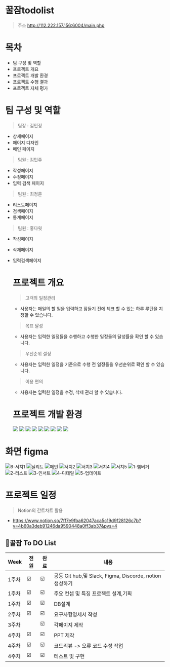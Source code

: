 
# 꿀잠todolist
> 주소 http://112.222.157.156:6004/main.php

# 목차
- 팀 구성 및 역할
- 프로젝트 개요
- 프로젝트 개발 환경
- 프로젝트 수행 결과
- 프로젝트 자체 평가

 # 팀 구성 및 역할
 > 팀장 : 김민정
   - 상세페이지 
   - 페이지 디자인
   - 메인 페이지
 > 팀원 :  김민주
  - 작성페이지
  - 수정페이지
  - 입력 검색 페이지

  > 팀원 : 최정훈
   - 리스트페이지
  - 검색페이지
   - 통계페이지

  > 팀원 : 홍다윗
   - 작성페이지
  - 삭제페이지
- 입력검색페이지

  # 프로젝트 개요
  > 고객의 일정관리
    - 사용자는 매일의 할 일을 입력하고 잠들기 전에 체크 할 수 있는 하루 루틴을 지정할 수 있습니다.
  > 목표 달성
    - 사용자는 입력한 일정들을 수행하고 수행한 일정들의 달성률을 확인 할 수 있습니다.
  > 우선순위 설정
    - 사용자는 입력한 일정을 기준으로 수행 전 일정들을 우선순위로 확인 할 수 있습니다.
  > 이용 편의
    - 사용자는 입력한 일정을 수정, 삭제 관리 할 수 있습니다.
 
  # 프로젝트 개발 환경
  
  <img src="https://img.shields.io/badge/html5-E34F26?style=for-the-badge&logo=html5&logoColor=white"> 
  <img src="https://img.shields.io/badge/css-1572B6?style=for-the-badge&logo=css3&logoColor=white">
  <img src="https://img.shields.io/badge/github-181717?style=for-the-badge&logo=github&logoColor=white">
  <img src="https://img.shields.io/badge/mariaDB-003545?style=for-the-badge&logo=mariaDB&logoColor=white">
  <img src="https://img.shields.io/badge/PHP-777BB4?style=for-the-badge&logo=php&logoColor=white">
  <img src="https://img.shields.io/badge/Figma-F24E1E?style=for-the-badge&logo=Figma&logoColor=white">
  <img src="https://img.shields.io/badge/Slack-4A154B?style=for-the-badge&logo=Slack&logoColor=white">
  <img src="https://img.shields.io/badge/Notion-000000?style=for-the-badge&logo=Slack&logoColor=black">
  <img src="https://img.shields.io/badge/VisualStudio-5C2D91?style=for-the-badge&logo=Slack&logoColor=white">

# 화면 figma

 ![6-서치1](https://github.com/HongDawww/DeepSleepToDoList/assets/142575028/c4c3d537-5344-4d3f-9b5e-9715a3405141)
 ![딜리트](https://github.com/HongDawww/DeepSleepToDoList/assets/142575028/d38c9149-8410-4d45-a322-21749141067f)
 ![메인](https://github.com/HongDawww/DeepSleepToDoList/assets/142575028/283c6a0c-1544-4232-bd25-d19f4788541b)
 ![서치2](https://github.com/HongDawww/DeepSleepToDoList/assets/142575028/348b7e89-e955-4547-85ef-3a60780200fe)
 ![서치3](https://github.com/HongDawww/DeepSleepToDoList/assets/142575028/aa027948-82c8-4ffc-bb85-0bedfc267636)
 ![서치4](https://github.com/HongDawww/DeepSleepToDoList/assets/142575028/f7fadb99-06bb-4848-85d8-c6dd1be36f4a)
 ![서치5](https://github.com/HongDawww/DeepSleepToDoList/assets/142575028/62f6e420-d8be-4812-82db-3ff21fae48cd)
 ![1-햄버거](https://github.com/HongDawww/DeepSleepToDoList/assets/142575028/440976e1-f89b-4349-8733-39069a0e9662)
 ![2-리스트](https://github.com/HongDawww/DeepSleepToDoList/assets/142575028/f4687c7d-fb94-4333-b894-db7a2c3e5628)
 ![3-인서트](https://github.com/HongDawww/DeepSleepToDoList/assets/142575028/44035cd3-e796-4c14-b986-9e5477fa4eed)
 ![4-디테일](https://github.com/HongDawww/DeepSleepToDoList/assets/142575028/d4c96121-d3d0-42ac-a520-00b6cfc254e2)
 ![5-업데이트](https://github.com/HongDawww/DeepSleepToDoList/assets/142575028/7182c560-636b-4db5-a658-50038557257b)


# 프로젝트 일정
> Notion의 간트차트 활용
- https://www.notion.so/7ff7e9fba62047aca5c19d9f28126c7b?v=4b60a3deb91246da9590448a0ff3ab37&pvs=4

##  🍎꿀잠 To DO List

| Week | 전원 | 완료 | 내용 |
| ------ | -- | -- |----------- |
| 1주차 | ☑️ | ☑️ | 공동 Git hub,및 Slack, Figma, Discorde, notion 생성하기 |
| 1주차 | ☑️ | ☑️ | 주요 컨셉 및 특징 프로젝트 설계,기획 |
| 1주차 | ☑️ | ☑️ | DB설계 |
| 2주차 | ☑️ | ☑️ | 요구사항명세서 작성 |
| 3주차 |  |  ☑️ |각페이지 제작 |
| 4주차 | ☑️ | ☑️ |PPT 제작 |
| 4주차 | ☑️ | ☑️ | 코드리뷰 -> 오류 코드 수정 작업  |
| 4주차 | ☑️ | ☑️ | 테스트 및 구현 |
  
  
